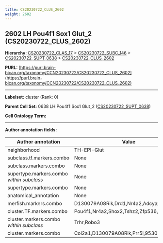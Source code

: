 ```yaml
---
title: CS20230722_CLUS_2602
weight: 2602
---
```

## 2602 LH Pou4f1 Sox1 Glut_2 (CS20230722_CLUS_2602)
<b>Hierarchy: </b>
[CS20230722_CLAS_17](../CS20230722_CLAS_17) >
[CS20230722_SUBC_146](../CS20230722_SUBC_146) >
[CS20230722_SUPT_0638](../CS20230722_SUPT_0638) >
[CS20230722_CLUS_2602](../CS20230722_CLUS_2602)

**PURL:** [https://purl.brain-bican.org/taxonomy/CCN20230722/CS20230722_CLUS_2602](https://purl.brain-bican.org/taxonomy/CCN20230722/CS20230722_CLUS_2602)

---


**Labelset:** cluster (Rank: 0)

**Parent Cell Set:** 0638 LH Pou4f1 Sox1 Glut_2 ([CS20230722_SUPT_0638](../CS20230722_SUPT_0638))



**Cell Ontology Term:** 

[MARKER GENES.]: #


---

[TRANSFERRED ANNOTATIONS.]: #


[AUTHOR ANNOTATION FIELDS.]: #


**Author annotation fields:**

| Author annotation | Value |
|-------------------|-------|
|neighborhood|TH-EPI-Glut|
|subclass.tf.markers.combo|None|
|subclass.markers.combo|None|
|supertype.markers.combo _within subclass_|None|
|supertype.markers.combo|None|
|anatomical_annotation|None|
|merfish.markers.combo|D130079A08Rik,Drd1,Nr4a2,Adcyap1,Trhr|
|cluster.TF.markers.combo|Pou4f1,Nr4a2,Shox2,Tshz2,Zfp536,Ar|
|cluster.markers.combo _within subclass_|Trhr,Robo3|
|cluster.markers.combo|Col2a1,D130079A08Rik,Prr5l,9530026P05Rik|
